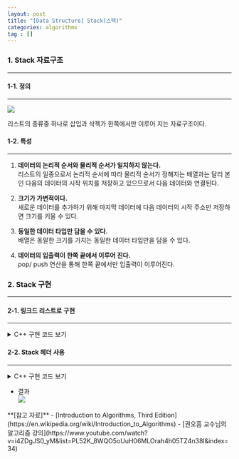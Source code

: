 ```yaml
---
layout: post
title: "[Data Structure] Stack(스택)"
categories: algorithms
tag : []
---
```


### 1. Stack 자료구조
---

#### 1-1. 정의 
---
![](https://krispedia.github.io/assets/images/stack_1.jpg)

리스트의 종류중 하나로 삽입과 삭젝가 한쪽에서만 이루어 지는 자료구조이다. 

#### 1-2. 특성
---
1. **데이터의 논리적 순서와 물리적 순서가 일치하지 않는다.**  
리스트의 일종으로서 논리적 순서에 따라 물리적 순서가 정해지는 배열과는 달리 본인 다음의 데이터의 시작 위치를 저장하고 있으므로서 다음 데이터와 연결된다. 

2. **크기가 가변적이다.**  
새로운 데이터를 추가하기 위해 마지막 데이터에 다음 데이터의 시작 주소만 저장하면 크기를 키울 수 있다.  

3. **동일한 데이터 타입만 담을 수 있다.**  
배열은 동알한 크기를 가지는 동일한 데이터 타입만을 담을 수 있다.  

4. **데이터의 입출력이 한쪽 끝에서 이루어 진다.**  
pop/ push 연산을 통해 한쪽 끝에서만 입출력이 이루어진다.  

### 2. Stack 구현 
---

#### 2-1. 링크드 리스트로 구현
---

<details>
<summary>C++ 구현 코드 보기</summary>
<div markdown="1">

```cpp
```
</div>
</details>

#### 2-2. Stack 헤더 사용
---

<details>
<summary>C++ 구현 코드 보기</summary>
<div markdown="1">

```cpp
#include<iostream>
#include<stack>

using namespace std;

int main(){
    stack<int> s;
    s.push(1);
    s.push(2);
    s.push(3);

    cout<<s.top()<<endl;
    s.pop();
    cout<<s.top()<<endl;
    s.pop();
    cout<<s.top()<<endl;
    s.pop();

    return 0;
}
```
</div>
</details>


- 결과   
![](https://krispedia.github.io/assets/images/stack_2.jpg)

<div class="divider"></div>
**[참고 자료]**
- [Introduction to Algorithms, Third Edition](https://en.wikipedia.org/wiki/Introduction_to_Algorithms)
- [권오흠 교수님의 알고리즘 강의](https://www.youtube.com/watch?v=i4ZDgJS0_yM&list=PL52K_8WQO5oUuH06MLOrah4h05TZ4n38l&index=34)